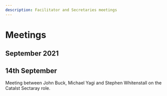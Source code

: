 ```yaml
---
description: Facilitator and Secretaries meetings
---
```


# Meetings

## September 2021

## 14th September

Meeting between John Buck, Michael Yagi and Stephen Whitenstall on the Catalst Sectaray role.





